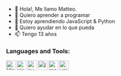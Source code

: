 - 👋 Hola!, Me llamo Matteo.
- 👀 Quiero aprender a programar
- 🌱 Estoy aprendiendo JavaScript & Python
- 💞️ Quiero ayudar en lo que pueda
- 📫 Tengo 13 años

### Languages and Tools:

<img align="left" alt="Visual Studio Code" width="26px" src="https://i.imgur.com/LwSdAlE.png" />
<img align="left" alt="visual studio" width="26px" src="https://imgs.search.brave.com/Pu6eKp4Crm9yHPpVb05S68cYPF9nNtp1LXJT9lWtbJA/rs:fit:200:200:1/g:ce/aHR0cHM6Ly92aXN1/YWxzdHVkaW8ubWlj/cm9zb2Z0LmNvbS93/cC1jb250ZW50L3Vw/bG9hZHMvMjAxOS8w/Mi9WU1dpbkljb25f/MTAweC5wbmc" />
<img align="left" alt="py" width="26px" src="https://i.imgur.com/4M8Tos4.png" />
<img align="left" alt="js" width="26px" src="https://i.imgur.com/3u1wzwE.png" />
<img align="left" alt="mongodb" width="26px" src="https://imgur.com/xN5cFRr.png" /> 
<img align="left" alt="unity" width="26px" src="https://i.imgur.com/COwOFyy.jpeg" /> <br />

